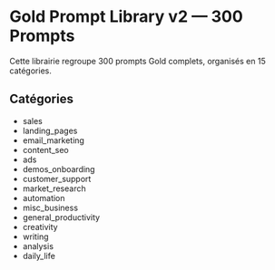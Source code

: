 # Gold Prompt Library v2 — 300 Prompts

Cette librairie regroupe 300 prompts Gold complets, organisés en 15 catégories.

## Catégories
- sales
- landing_pages
- email_marketing
- content_seo
- ads
- demos_onboarding
- customer_support
- market_research
- automation
- misc_business
- general_productivity
- creativity
- writing
- analysis
- daily_life

